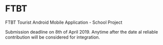 # FTBT
FTBT
Tourist Android Mobile Application - School Project

Submission deadline on 8th of April 2019. Anytime after the date al reliable contribution will be considered for integration.



